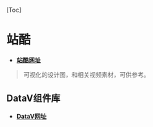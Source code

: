 [Toc]

# 站酷

- **[站酷网址](https://www.zcool.com.cn/)**

> 可视化的设计图，和相关视频素材，可供参考。

## DataV组件库

- **[DataV网址](http://datav.jiaminghi.com/)**

